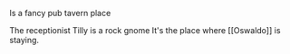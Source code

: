 Is a fancy pub tavern place

The receptionist Tilly is a rock gnome 
It's the place where [[Oswaldo]] is staying.
